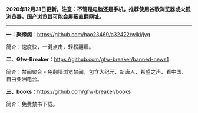 **2020年12月31日更新。注意：不管是电脑还是手机，推荐使用谷歌浏览器或火狐浏览器。国产浏览器可能会屏蔽直翻网址。**


***

**一：聚缘阁**：https://github.com/hao23469/a32422/wiki/jyg

简介：速度快，一键点击，轻松翻墙。


**二、Gfw-Breaker**：https://github.com/gfw-breaker/banned-news1

简介：禁闻聚合 - 免翻墙浏览禁闻，包含大纪元、新唐人、希望之声、看中国、自由亚洲电台。

**三、books**：https://github.com/gfw-breaker/books

简介：免费禁书下载。
